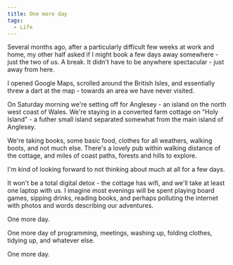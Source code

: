 ```yaml
---
title: One more day
tags:
  - Life
---
```


Several months ago, after a particularly difficult few weeks at work and home, my other half asked if I might book a few days away somewhere - just the two of us. A break. It didn't have to be anywhere spectacular - just away from here.

I opened Google Maps, scrolled around the British Isles, and essentially threw a dart at the map - towards an area we have never visited.

On Saturday morning we're setting off for Anglesey - an island on the north west coast of Wales. We're staying in a converted farm cottage on "Holy Island" - a futher small island separated somewhat from the main island of Anglesey.

We're taking books, some basic food, clothes for all weathers, walking boots, and not much else. There's a lovely pub within walking distance of the cottage, and miles of coast paths, forests and hills to explore.

I'm kind of looking forward to not thinking about much at all for a few days.

It won't be a total digital detox - the cottage has wifi, and we'll take at least one laptop with us. I imagine most evenings will be spent playing board games, sipping drinks, reading books, and perhaps polluting the internet with photos and words describing our adventures.

One more day.

One more day of programming, meetings, washing up, folding clothes, tidying up, and whatever else.

One more day.